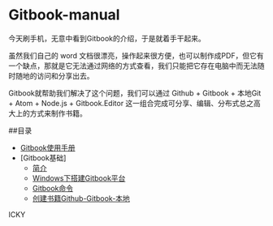 # Gitbook-manual

今天刷手机，无意中看到Gitbook的介绍，于是就着手干起来。

虽然我们自己的 word 文档很漂亮，操作起来很方便，也可以制作成PDF，但它有一个缺点，那就是它无法通过网络的方式查看，我们只能把它存在电脑中而无法随时随地的访问和分享出去。

Gitbook就帮助我们解决了这个问题，我们可以通过 Github + Gitbook + 本地Git + Atom + Node.js + Gitbook.Editor 这一组合完成可分享、编辑、分布式总之高大上的方式来制作书籍。

##目录

* [Gitbook使用手册](README.md)
* [Gitbook基础]
  * [简介](/texts/chapter1-1.md)
  * [Windows下搭建Gitbook平台](/texts/chapter1-2.md)
  * [Gitbook命令](/texts/chapter1-3.md)
  * [创建书籍Github-Gitbook-本地](/texts/chapter1-4.md)


ICKY
